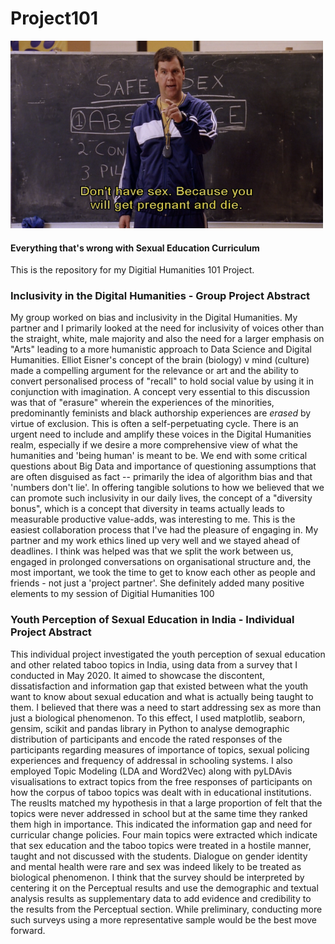 # Project101
<img src="images/Cover.png" alt="Image" height="300" width="500" figcaption = "Everything wrong with Sex Education Curriculum">

#### Everything that's wrong with Sexual Education Curriculum

This is the repository for my Digitial Humanities 101 Project.

### Inclusivity in the Digital Humanities - Group Project Abstract
My group worked on bias and inclusivity in the Digital Humanities. My partner and I primarily looked at the need for inclusivity of voices other than the straight, white, male majority and also the need for a larger emphasis on "Arts" leading to a more humanistic approach to Data Science and Digital Humanities. Elliot Eisner's concept of the brain (biology) v mind (culture) made a compelling argument for the relevance or art and the ability to convert personalised process of "recall" to hold social value by using it in conjunction with imagination. A concept very essential to this discussion was that of "erasure" wherein the experiences of the minorities, predominantly feminists and black authorship experiences are *erased* by virtue of exclusion. This is often a self-perpetuating cycle. There is an urgent need to include and amplify these voices in the Digital Humanities realm, especially if we desire a more comprehensive view of what the humanities and 'being human' is meant to be. We end with some critical questions about Big Data and importance of questioning assumptions that are often disguised as fact -- primarily the idea of algorithm bias and that 'numbers don't lie'. In offering tangible solutions to how we believed that we can promote such inclusivity in our daily lives, the concept of a "diversity bonus", which is a concept that diversity in teams actually leads to measurable productive value-adds, was interesting to me. This is the easiest collaboration process that I've had the pleasure of engaging in. My partner and my work ethics lined up very well and we stayed ahead of deadlines. I think was helped was that we split the work between us, engaged in prolonged conversations on organisational structure and, the most important, we took the time to get to know each other as people and friends - not just a 'project partner'. She definitely added many positive elements to my session of Digitial Humanities 100  

### Youth Perception of Sexual Education in India - Individual Project Abstract  
This individual project investigated the youth perception of sexual education and other related taboo topics in India, using data from a survey that I conducted in May 2020. It aimed to showcase the discontent, dissatisfaction and information gap that existed between what the youth want to know about sexual education and what is actually being taught to them. I believed that there was a need to start addressing sex as more than just a biological phenomenon. To this effect, I used matplotlib, seaborn, gensim, scikit and pandas library in Python to analyse demographic distribution of participants and encode the rated responses of the participants regarding measures of importance of topics, sexual policing experiences and frequency of addressal in schooling systems. I also employed Topic Modeling (LDA and Word2Vec) along with pyLDAvis visualisations to extract topics from the free responses of participants on how the corpus of taboo topics was dealt with in educational institutions. The reuslts matched my hypothesis in that a large proportion of felt that the topics were never addressed in school but at the same time they ranked them high in importance. This indicated the information gap and need for curricular change policies. Four main topics were extracted which indicate that sex education and the taboo topics were treated in a hostile manner, taught and not discussed with the students. Dialogue on gender identity and mental health were rare and sex was indeed likely to be treated as biological phenomenon. I think that the survey should be interpreted by centering it on the Perceptual results and use the demographic and textual analysis results as supplementary data to add evidence and credibility to the results from the Perceptual section. While preliminary, conducting more such surveys using a more representative sample would be the best move forward. 

